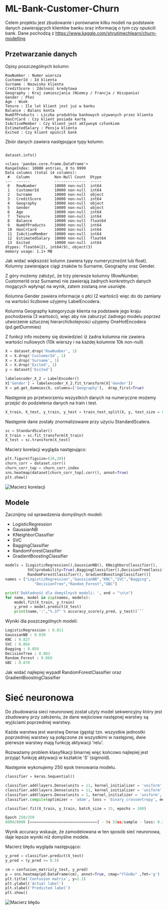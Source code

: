 # ML-Bank-Customer-Churn
Celem projektu jest zbudowanie i porównanie kilku modeli na podstawie danych zawierających klientów banku oraz informację o tym czy opuścili bank.
Dane pochodzą z https://www.kaggle.com/shrutimechlearn/churn-modelling
## Przetwarzanie danych
Opisy poszczególnych kolumn: 

```
RowNumber : Numer wiersza
CustomerId : Id klienta
Surname : Nazwisko klienta
CreditScore : Zdolność kredytowa
Geography : Kraj zamieszjania (Niemcy / Francja / Hiszpania)
Gender : Płeć
Age : Wiek
Tenure : Ile lat klient jest już w banku
Balance : Balans konta
NumOfProducts : Liczba produktów bankowych używanych przez klienta
HasCrCard : Czy klient posiada kartę
IsActiveMember : Czy klient jest aktywnym członkiem
EstimatedSalary : Pensja klienta
Exited : Czy klient opuścił bank
```




Zbiór danych zawiera następujące typy kolumn:
``` 

dataset.info()

<class 'pandas.core.frame.DataFrame'>
RangeIndex: 10000 entries, 0 to 9999
Data columns (total 14 columns):
 #   Column           Non-Null Count  Dtype  
---  ------           --------------  -----  
 0   RowNumber        10000 non-null  int64  
 1   CustomerId       10000 non-null  int64  
 2   Surname          10000 non-null  object 
 3   CreditScore      10000 non-null  int64  
 4   Geography        10000 non-null  object 
 5   Gender           10000 non-null  object 
 6   Age              10000 non-null  int64  
 7   Tenure           10000 non-null  int64  
 8   Balance          10000 non-null  float64
 9   NumOfProducts    10000 non-null  int64  
 10  HasCrCard        10000 non-null  int64  
 11  IsActiveMember   10000 non-null  int64  
 12  EstimatedSalary  10000 non-null  float64
 13  Exited           10000 non-null  int64  
dtypes: float64(2), int64(9), object(3)
memory usage: 1.1+ MB
```
Jak widać większość kolumn zawiera typy numeryczne(int lub float).
Kolumny zawierające ciągi znaków to Surname, Geography oraz Gender.

Z góry możemy założyć, że trzy pierwsze kolumny (RowNumber, CustomerId oraz Surname) nie zawierają żadnych konkretnych danych mogących
wpłynąć na wynik, zatem zostaną one usunięte.

Kolumna Gender zawiera informacje o płci (2 wartości) więc do do zamiany na wartości liczbowe użyjemy LabelEncodera.

Kolumna Geography kategoryzuje klienta na podstawie jego kraju pochodzenia (3 wartości), więc aby nie zaburzyć żadnego modelu 
poprzez utworzenie sztucznej hierarchi/kolejności użyjemy OneHotEncodera (pd.getDummies)

Z funkcji info możemy się dowiedzieć iż żadna kolumna nie zawiera wartości nullowych (10k wierszy i na każdej kolumnie 10k non-null)

```python
X = dataset.drop('RowNumber', 1)
X = X.drop('CustomerId', 1)
X = X.drop('Surname', 1)
X = X.drop('Exited', 1)
y = dataset['Exited']

labelencoder_X_2 = LabelEncoder()
X['Gender'] = labelencoder_X_2.fit_transform(X['Gender'])
X = pd.get_dummies(X, columns=['Geography'],  drop_first=True)

```

Następnie po przetworzeniu wszystkich danych na numeryczne możemy przejść do podzielenia 
danych na train i test.

```python
X_train, X_test, y_train, y_test = train_test_split(X, y, test_size = 0.2, random_state = 0)
```

Następnie dane zostały znormalizowane przy użyciu StandardScalera.
```python
sc = StandardScaler()
X_train = sc.fit_transform(X_train)
X_test = sc.transform(X_test)
```
Macierz korelacji wygląda następująco:
```python
plt.figure(figsize=(20,20))
churn_corr = dataset.corr()
churn_corr_top = churn_corr.index
sns.heatmap(dataset[churn_corr_top].corr(), annot=True)
plt.show()
```
![Macierz korelacji](https://github.com/piotrStropa/ML-Bank-Customer-Churn/blob/main/corr.png?raw=true)


## Modele
Zacznijmy od sprawdzenia domyślnych modeli:
- LogisticRegression
- GaussianNB
- KNeighborClassifier
- SVC
- BaggingClassifier
- RandomForestClassifier
- GradientBoostingClassifier

```python
models = [LogisticRegression(),GaussianNB(), KNeighborsClassifier(),
          SVC(probability=True),BaggingClassifier(),DecisionTreeClassifier(),
          RandomForestClassifier(), GradientBoostingClassifier()]
names = ["LogisticRegression","GaussianNB","KNC","SVC","Bagging",
             "DecisionTree","Random_Forest","GBC"]

print('Dokładność dla domyślnych modeli: ', end = "\n\n")
for name, model in zip(names, models):
    model.fit(X_train, y_train)
    y_pred = model.predict(X_test)
    print(name,':',"%.3f" % accuracy_score(y_pred, y_test))```
```
Wyniki dla poszczególnych modeli: 

```python
LogisticRegression : 0.811
GaussianNB : 0.830
KNC : 0.827
SVC : 0.864
Bagging : 0.859
DecisionTree : 0.803
Random_Forest : 0.869
GBC : 0.870
```
Jak widać najlepiej wypadł RandomForestClassifier oraz GradientBoostingClassifier

# Sieć neuronowa

Do zbudowania sieci neuronowej został użyty model sekwencyjny który jest zbudowany przy założeniu, 
że dane wejściowe następnej warstwy są wyjściami poprzedniej warstwy. 

Każda warstwa jest warstwą Dense (gęstą) tzn.  wszystkie jednostki poprzedniej warstwy są połączone ze wszystkimi w następnej,
dwie pierwsze warstwy mają funkcję aktywacji 'relu'.

Rozważamy problem klasyfikacji binarnej więc końcowo najlepiej jest przyjąć funkcję aktywacji w kształcie 'S' (sigmoid).

Następnie wykonujemy 250 epok trenowania modelu. 

```python
classifier = keras.Sequential()

classifier.add(layers.Dense(units = 11, kernel_initializer = 'uniform', activation = 'relu', input_dim = 11))
classifier.add(layers.Dense(units = 11, kernel_initializer = 'uniform', activation = 'relu'))
classifier.add(layers.Dense(units = 1, kernel_initializer = 'uniform', activation = 'sigmoid'))
classifier.compile(optimizer = 'adam', loss = 'binary_crossentropy', metrics = ['accuracy'])

classifier.fit(X_train, y_train, batch_size = 15, epochs = 100)

```

```python
Epoch 250/250
8000/8000 [==============================] - 0s 53us/sample - loss: 0.3208 - acc: 0.8708
```
Wynik accuracy wskauje, że zamodelowana w ten sposób sieć neuronowa, daje lepsze wyniki niż domyślne modele.

Macierz błędu wygląda następująco:
```python
y_pred = classifier.predict(X_test)
y_pred = (y_pred >= 0.5)

cm = confusion_matrix(y_test, y_pred)
p = sns.heatmap(pd.DataFrame(cm), annot=True, cmap="YlGnBu" ,fmt='g')
plt.title('Confusion matrix', y=1.1)
plt.ylabel('Actual label')
plt.xlabel('Predicted label')
plt.show()
```

![Macierz błędu](https://github.com/piotrStropa/ML-Bank-Customer-Churn/blob/main/confusion.png?raw=true)




